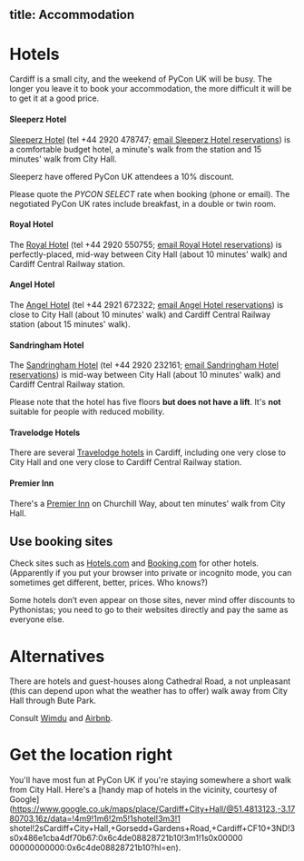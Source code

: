 title: Accommodation
---

# Hotels

Cardiff is a small city, and the weekend of PyCon UK will be busy. The longer you leave it to book your accommodation, the more difficult it will be to get it at a good price.

#### Sleeperz Hotel

[Sleeperz Hotel](http://www.sleeperz.com) (tel +44 2920 478747; [email Sleeperz Hotel
reservations](mailto:reservations@sleeperzcardiff.com)) is a comfortable budget hotel, a minute's walk from the station and 15
minutes' walk from City Hall.

Sleeperz have offered PyCon UK attendees a 10% discount.

Please quote the *PYCON SELECT* rate when booking (phone or email). The negotiated PyCon UK rates include breakfast, in a
double or twin room.

#### Royal Hotel

The [Royal Hotel](http://www.royalhotelcardiff.com) (tel +44 2920 550755; [email Royal Hotel
reservations](mailto:reservations@theroyalhotel.uk.com)) is perfectly-placed, mid-way between City Hall (about 10
minutes' walk) and Cardiff Central Railway station.

#### Angel Hotel

The [Angel Hotel](https://www.thehotelcollection.co.uk/hotels/cardiff-angel-hotel) (tel +44 2921 672322; [email Angel
Hotel reservations](mailto:angel@thehotelcollection.co.uk)) is close to City Hall (about 10 minutes' walk) and Cardiff
Central Railway station (about 15 minutes' walk).

#### Sandringham Hotel

The [Sandringham Hotel](http://sandringham-hotel.com) (tel +44 2920 232161; [email Sandringham Hotel
reservations](mailto:mm@sandringham-hotel.com)) is mid-way between City Hall (about 10
minutes' walk) and Cardiff Central Railway station.

Please note that the hotel has five floors **but does not have a lift**. It's **not** suitable for people with reduced
mobility.

#### Travelodge Hotels

There are several [Travelodge hotels](https://www.travelodge.co.uk) in Cardiff, including one very close to City Hall
and one very close to Cardiff Central Railway station.

#### Premier Inn

There's a [Premier Inn](http://www.premierinn.com/) on Churchill Way, about ten minutes' walk from City Hall.

## Use booking sites

Check sites such as [Hotels.com](http://hotels.com) and [Booking.com](http://booking.com) for other hotels. (Apparently
if you put your browser into private or incognito mode, you can sometimes get different, better, prices. Who knows?)

Some hotels don’t even appear on those sites, never mind offer discounts to Pythonistas; you need to go to their
websites directly and pay the same as everyone else.

# Alternatives

There are hotels and guest-houses along Cathedral Road, a not unpleasant (this can depend upon what the weather
has to offer) walk away from City Hall through Bute Park.

Consult [Wimdu](http://www.wimdu.com/) and [Airbnb](https://www.airbnb.co.uk/).

# Get the location right

You'll have most fun at PyCon UK if you're staying somewhere a short walk from City Hall. Here's a [handy map of hotels in
the vicinity, courtesy of
Google](https://www.google.co.uk/maps/place/Cardiff+City+Hall/@51.4813123,-3.1780703,16z/data=!4m9!1m6!2m5!1shotel!3m3!1
shotel!2sCardiff+City+Hall,+Gorsedd+Gardens+Road,+Cardiff+CF10+3ND!3s0x486e1cba4df70b67:0x6c4de08828721b10!3m1!1s0x00000
00000000000:0x6c4de08828721b10?hl=en).
